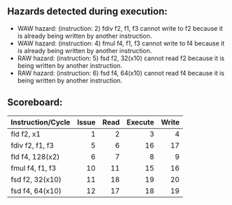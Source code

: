 ## Hazards detected during execution:
- WAW hazard: (instruction: 2) fdiv f2, f1, f3 cannot write to f2 because it is already being written by another instruction.
- WAW hazard: (instruction: 4) fmul f4, f1, f3 cannot write to f4 because it is already being written by another instruction.
- RAW hazard: (instruction: 5) fsd f2, 32(x10) cannot read f2 because it is being written by another instruction.
- RAW hazard: (instruction: 6) fsd f4, 64(x10) cannot read f4 because it is being written by another instruction.

## Scoreboard:
| Instruction/Cycle   |   Issue |   Read |   Execute |   Write |
|:--------------------|--------:|-------:|----------:|--------:|
| fld f2, x1          |       1 |      2 |         3 |       4 |
| fdiv f2, f1, f3     |       5 |      6 |        16 |      17 |
| fld f4, 128(x2)     |       6 |      7 |         8 |       9 |
| fmul f4, f1, f3     |      10 |     11 |        15 |      16 |
| fsd f2, 32(x10)     |      11 |     18 |        19 |      20 |
| fsd f4, 64(x10)     |      12 |     17 |        18 |      19 |
